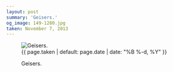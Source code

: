 ```yaml
---
layout: post
summary: 'Geisers.'
og_image: 149-1280.jpg
taken: November 7, 2013
---
```


<figure class="post" data-src="{{ site.assets_url }}/{{ page.og_image }}">
<img alt="Geisers." sizes="(min-width: 700px) 50vw, calc(100vw - 2rem)" src="{{ site.assets_url }}/149-640.jpg" srcset="{{ site.assets_url }}/149-1280.jpg 1280w, {{ site.assets_url }}/149-960.jpg 960w, {{ site.assets_url }}/149-640.jpg 640w, {{ site.assets_url }}/149-320.jpg 320w"/>
<figcaption>
<time>{{ page.taken | default: page.date | date: "%B %-d, %Y" }}</time>
<p>Geisers.</p>
</figcaption>
</figure>
